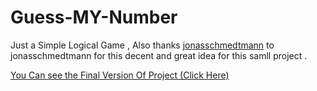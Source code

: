 # Guess-MY-Number

Just a Simple Logical Game , Also thanks [jonasschmedtmann](https://github.com/jonasschmedtmann/complete-javascript-course) to jonasschmedtmann for this decent and great idea for this samll project .

[You Can see the Final Version Of Project (Click Here) ](https://retro-guess-mynumber-game.netlify.app/)
